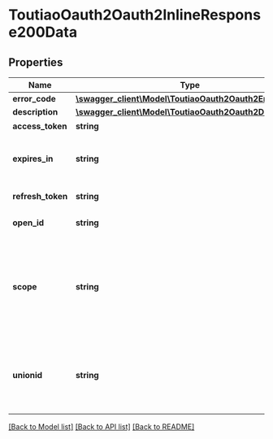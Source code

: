 # ToutiaoOauth2Oauth2InlineResponse200Data

## Properties
Name | Type | Description | Notes
------------ | ------------- | ------------- | -------------
**error_code** | [**\swagger_client\Model\ToutiaoOauth2Oauth2ErrorCode**](ToutiaoOauth2Oauth2ErrorCode.md) |  | [optional] 
**description** | [**\swagger_client\Model\ToutiaoOauth2Oauth2Description**](ToutiaoOauth2Oauth2Description.md) |  | [optional] 
**access_token** | **string** | 接口调用凭证 | [optional] 
**expires_in** | **string** | access_token接口调用凭证超时时间，单位（秒 | [optional] 
**refresh_token** | **string** | 用户刷新access_token | [optional] 
**open_id** | **string** | 授权用户唯一标识 | [optional] 
**scope** | **string** | 用户授权的作用域(Scope)，使用逗号（,）分隔，开放平台几乎几乎每个接口都需要特定的Scope。 | [optional] 
**unionid** | **string** | 当且仅当该网站应用已获得该用户的userinfo授权时，才会出现该字段。 | [optional] 

[[Back to Model list]](../README.md#documentation-for-models) [[Back to API list]](../README.md#documentation-for-api-endpoints) [[Back to README]](../README.md)

